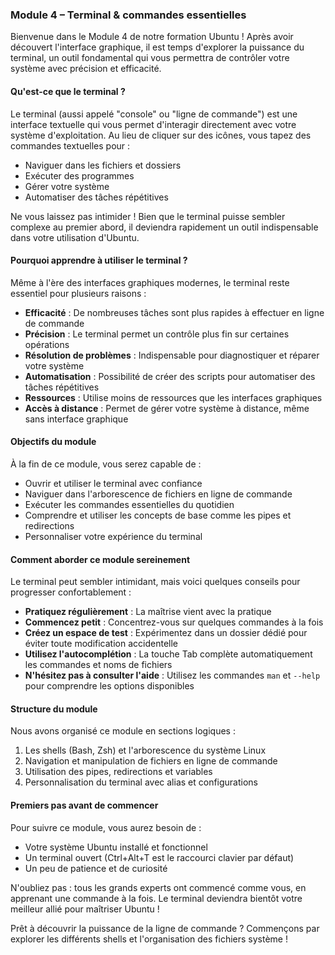 ### Module 4 – Terminal & commandes essentielles

Bienvenue dans le Module 4 de notre formation Ubuntu ! Après avoir découvert l'interface graphique, il est temps d'explorer la puissance du terminal, un outil fondamental qui vous permettra de contrôler votre système avec précision et efficacité.

#### Qu'est-ce que le terminal ?

Le terminal (aussi appelé "console" ou "ligne de commande") est une interface textuelle qui vous permet d'interagir directement avec votre système d'exploitation. Au lieu de cliquer sur des icônes, vous tapez des commandes textuelles pour :
- Naviguer dans les fichiers et dossiers
- Exécuter des programmes
- Gérer votre système
- Automatiser des tâches répétitives

Ne vous laissez pas intimider ! Bien que le terminal puisse sembler complexe au premier abord, il deviendra rapidement un outil indispensable dans votre utilisation d'Ubuntu.

#### Pourquoi apprendre à utiliser le terminal ?

Même à l'ère des interfaces graphiques modernes, le terminal reste essentiel pour plusieurs raisons :
- **Efficacité** : De nombreuses tâches sont plus rapides à effectuer en ligne de commande
- **Précision** : Le terminal permet un contrôle plus fin sur certaines opérations
- **Résolution de problèmes** : Indispensable pour diagnostiquer et réparer votre système
- **Automatisation** : Possibilité de créer des scripts pour automatiser des tâches répétitives
- **Ressources** : Utilise moins de ressources que les interfaces graphiques
- **Accès à distance** : Permet de gérer votre système à distance, même sans interface graphique

#### Objectifs du module

À la fin de ce module, vous serez capable de :
- Ouvrir et utiliser le terminal avec confiance
- Naviguer dans l'arborescence de fichiers en ligne de commande
- Exécuter les commandes essentielles du quotidien
- Comprendre et utiliser les concepts de base comme les pipes et redirections
- Personnaliser votre expérience du terminal

#### Comment aborder ce module sereinement

Le terminal peut sembler intimidant, mais voici quelques conseils pour progresser confortablement :
- **Pratiquez régulièrement** : La maîtrise vient avec la pratique
- **Commencez petit** : Concentrez-vous sur quelques commandes à la fois
- **Créez un espace de test** : Expérimentez dans un dossier dédié pour éviter toute modification accidentelle
- **Utilisez l'autocomplétion** : La touche Tab complète automatiquement les commandes et noms de fichiers
- **N'hésitez pas à consulter l'aide** : Utilisez les commandes `man` et `--help` pour comprendre les options disponibles

#### Structure du module

Nous avons organisé ce module en sections logiques :
1. Les shells (Bash, Zsh) et l'arborescence du système Linux
2. Navigation et manipulation de fichiers en ligne de commande
3. Utilisation des pipes, redirections et variables
4. Personnalisation du terminal avec alias et configurations

#### Premiers pas avant de commencer

Pour suivre ce module, vous aurez besoin de :
- Votre système Ubuntu installé et fonctionnel
- Un terminal ouvert (Ctrl+Alt+T est le raccourci clavier par défaut)
- Un peu de patience et de curiosité

N'oubliez pas : tous les grands experts ont commencé comme vous, en apprenant une commande à la fois. Le terminal deviendra bientôt votre meilleur allié pour maîtriser Ubuntu !

Prêt à découvrir la puissance de la ligne de commande ? Commençons par explorer les différents shells et l'organisation des fichiers système !
